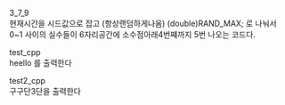 3_7_9  
현재시간을 시드값으로 잡고 (항상랜덤하게나옴)
(double)RAND_MAX; 로 나눠서
0~1 사이의 실수들이 6자리공간에 소수점아래4번쨰까지 5번 나오는 코드다.

test_cpp  
heello 를 출력한다

test2_cpp  
구구단3단을 출력한다
